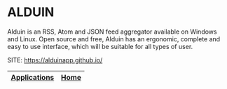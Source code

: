 # ALDUIN

 Alduin is an RSS, Atom and JSON feed aggregator available on
 Windows and Linux. Open source and free, Alduin has an
 ergonomic, complete and easy to use interface, which will be
 suitable for all types of user.
 
 SITE: https://alduinapp.github.io/

 | [Applications](https://portable-linux-apps.github.io/apps.html) | [Home](https://portable-linux-apps.github.io)
 | --- | --- |

